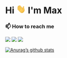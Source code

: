 # Hi <img src="https://raw.githubusercontent.com/ABSphreak/ABSphreak/master/gifs/Hi.gif" width="30px"> I'm Max

### 📫 How to reach me

[<img src="http://i.imgur.com/0o48UoR.png" width="35">](https://github.com/KumundzhievMaxim)             [<img src="https://i.imgur.com/0IdggSZ.png" width="35">](https://www.linkedin.com/in/maksim-kumundzhiev/)             [<img src="https://loading.io/s/icon/vzeour.svg" width="35">](https://www.kaggle.com/maximkumundzhiev) 


[![Anurag’s github stats](https://github-readme-stats.vercel.app/api?username=KumundzhievMaxim&count_private=true&show_icons=true&show_owner=true&theme=blue-green )](https://github.com/anuraghazra/github-readme-stats)

